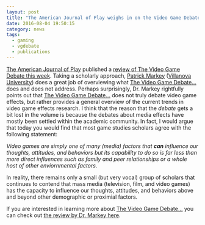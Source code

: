 ```yaml
---
layout: post
title: "The American Journal of Play weighs in on the Video Game Debate"
date: 2016-08-04 19:50:15
category: news
tags:
  - gaming
  - vgdebate
  - publications
---
```


[The American Journal of Play](http://www.journalofplay.org/) published a [review of The Video Game Debate this week](http://www.journalofplay.org/sites/www.journalofplay.org/files/pdf-articles/8-3-book-review-6.pdf). Taking a scholarly approach, [Patrick Markey](https://www1.villanova.edu/villanova/media/facultyexperts/asexperts/patrick_markey.html) ([Villanova University](http://www1.villanova.edu/main.html_)) does a great job of overviewing what [The Video Game Debate...](https://www.amazon.com/Video-Game-Debate-Unravelling-Psychological/dp/1138831638?ie=UTF8&*Version*=1&*entries*=0) does and does not address. Perhaps surprisingly, Dr. Markey rightfully points out that [The Video Game Debate...](https://www.amazon.com/Video-Game-Debate-Unravelling-Psychological/dp/1138831638?ie=UTF8&*Version*=1&*entries*=0) does not truly debate video game effects, but rather provides a general overview of the current trends in video game effects research. I think that the reason that the _debate_ gets a bit lost in the volume is because the debates about media effects have mostly been settled within the academic community. In fact, I would argue that today you would find that most game studies scholars agree with the following statement:


_Video games are simply one of many (media) factors that __can__ influence our thoughts, attitudes, and behaviors but its capability to do so is far less than more direct influences such as family and peer relationships or a whole host of other enviornmental factors._ 

In reality, there remains only a small (but very vocal) group of scholars that continues to contend that mass media (television, film, and video games) has the capacity to influence our thoughts, attitudes, and behaviors above and beyond other demographic or proximial factors. 

If you are interested in learning more about [The Video Game Debate...](https://www.amazon.com/Video-Game-Debate-Unravelling-Psychological/dp/1138831638?ie=UTF8&*Version*=1&*entries*=0) you can check out [the review by Dr. Markey here](http://www.journalofplay.org/sites/www.journalofplay.org/files/pdf-articles/8-3-book-review-6.pdf).
